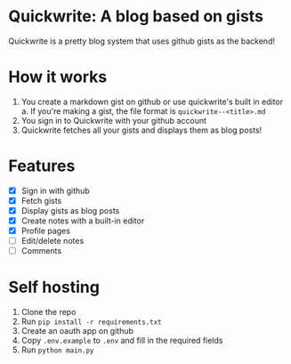 # Quickwrite: A blog based on gists
Quickwrite is a pretty blog system that uses github gists as the backend!

# How it works
1. You create a markdown gist on github or use quickwrite's built in editor
    a. If you're making a gist, the file format is `quickwrite--<title>.md`
2. You sign in to Quickwrite with your github account
3. Quickwrite fetches all your gists and displays them as blog posts!

# Features
- [x] Sign in with github
- [x] Fetch gists
- [x] Display gists as blog posts
- [x] Create notes with a built-in editor
- [x] Profile pages
- [ ] Edit/delete notes
- [ ] Comments

# Self hosting
1. Clone the repo
2. Run `pip install -r requirements.txt`
3. Create an oauth app on github
4. Copy `.env.example` to `.env` and fill in the required fields
5. Run `python main.py`